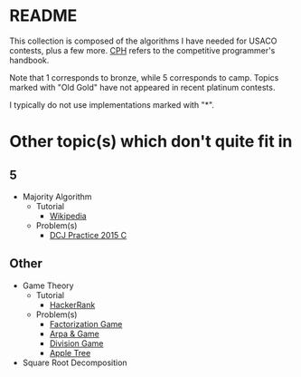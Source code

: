 # README

This collection is composed of the algorithms I have needed for USACO contests, plus a few more. [CPH](https://cses.fi/book.pdf) refers to the competitive programmer's handbook.

Note that 1 corresponds to bronze, while 5 corresponds to camp. Topics marked with "Old Gold" have not appeared in recent platinum contests.

I typically do not use implementations marked with "*".

# Other topic(s) which don't quite fit in

## 5
  * Majority Algorithm
    * Tutorial
      * [Wikipedia](https://en.wikipedia.org/wiki/Boyer%E2%80%93Moore_majority_vote_algorithm)
    * Problem(s)
      * [DCJ Practice 2015 C](https://code.google.com/codejam/contest/4264486/dashboard#s=p2)

## Other
  * Game Theory
  	 * Tutorial
  	   * [HackerRank](https://www.hackerrank.com/topics/game-theory-and-grundy-numbers)
    * Problem(s)
      * [Factorization Game](https://www.hackerearth.com/problem/algorithm/mancunian-and-factorization-game-b8794702/)
      * [Arpa & Game](http://codeforces.com/contest/850/problem/C)
      * [Division Game](https://uva.onlinejudge.org/index.php?option=onlinejudge&page=show_problem&problem=2959)
      * [Apple Tree](http://codeforces.com/contest/812/problem/E)
  * Square Root Decomposition
